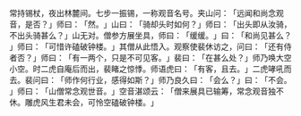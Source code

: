 常持锡杖，夜出林麓间。七步一振锡，一称观音名号。夹山问：​「远闻和尚念观音，是否？​」师曰：​「然。​」山曰：​「骑却头时如何？​」师曰：​「出头即从汝骑，不出头骑甚么？​」山无对。僧参方展坐具，师曰：​「缓缓。​」曰：​「和尚见甚么？​」师曰：​「可惜许磕破钟楼。​」其僧从此悟入。观察使裴休访之，问曰：​「还有侍者否？​」师曰：​「有一两个，只是不可见客。​」裴曰：​「在甚么处？​」师乃唤大空小空。时二虎自庵后而出，裴睹之惊悸。师语虎曰：​「有客，且去。​」二虎哮吼而去。裴问曰：​「师作何行业，感得如斯？​」师乃良久曰：​「会么？​」曰：​「不会。​」师曰：​「山僧常念观世音。​」空音湛颂云：​「僧来展具已输筹，常念观音独不休。雕虎风生君未会，可怜空磕破钟楼。​」